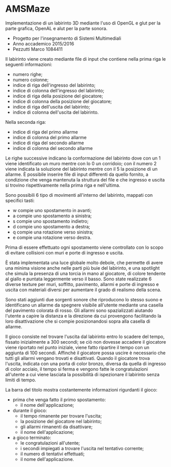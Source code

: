 # AMSMaze
Implementazione di un labirinto 3D mediante l'uso di OpenGL e glut per la parte grafica, OpenAL e alut per la parte sonora.
- Progetto per l'insegnamento di Sistemi Multimediali
- Anno accademico 2015/2016
- Pezzutti Marco 1084411

Il labirinto viene creato mediante file di input che contiene nella prima riga le seguenti informazioni:
- numero righe;
- numero colonne;
- indice di riga dell'ingresso del labirinto;
- indice di colonna dell'ingresso del labirinto;
- indice di riga della posizione del giocatore;
- indice di colonna della posizione del giocatore;
- indice di riga dell'uscita del labirinto;
- indice di colonna dell'uscita del labirinto.

Nella seconda riga:
- indice di riga del primo allarme
- indice di colonna del primo allarme
- indice di riga del secondo allarme
- indice di colonna del secondo allarme

Le righe successive indicano la conformazione del labirinto dove con un 1 viene identificato un muro mentre con lo 0 un corridoio; con il numero 2 viene indicata la soluzione del labirinto mentre con il 5 la posizione di un allarme.
È possibile inserire file di input differenti da quello fornito, a condizione che venga mantenuta la struttura del file e che ingresso e uscita si trovino rispettivamente nella prima riga e nell'ultima.

Sono possibili 6 tipo di movimenti all'interno del labirinto, mappati con specifici tasti:
- w compie uno spostamento in avanti;
- a compie uno spostamento a sinistra;
- s compie uno spostamento indietro;
- d  compie uno spostamento a destra;
- q compie una rotazione verso sinistra;
- e compie una rotazione verso destra.

Prima di essere effettuato ogni spostamento viene controllato con lo scopo di evitare collisioni con muri e porte di ingresso e uscita.

È stata implementata una luce globale molto debole, che permette di avere una minima visione anche nelle parti più buie del labirinto, e una spotlight che simula la presenza di una torcia in mano al giocatore, di colore tendente al giallo e puntata leggermente verso il basso.
Sono state realizzate 6 diverse texture per muri, soffitto, pavimento, allarmi e porte di ingresso e uscita con materiali diversi per aumentare il grado di realismo della scena.

Sono stati aggiunti due sorgenti sonore che riproducono lo stesso suono e identificano un allarme da spegnere visibile all'utente mediante una casella del pavimento colorata di rosso.
Gli allarmi sono spazializzati aiutando l'utente a capire la distanza e la direzione da cui provengono facilitando la loro disattivazione che si compie posizionandosi sopra alla casella di allarme.

Il gioco consiste nel trovare l'uscita dal labirinto entro lo scadere del tempo, fissato inizialmente a 300 secondi; se ciò non dovesse accadere il giocatore viene riportato nel punto iniziale, viene fatto ripartire il tempo con un aggiunta di 100 secondi.
Affinché il giocatore possa uscire è necessario che tutti gli allarmi vengano trovati e disattivati.
Quando il giocatore trova l'uscita, indicata con una porta di color bronzo, diversa da quella di ingresso di color acciaio, il tempo si ferma e vengono fatte le congratulazioni all'utente a cui viene lasciata la possibilità di ispezionare il labirinto senza limiti di tempo.

La barra del titolo mostra costantemente informazioni rigurdanti il gioco:
- prima che venga fatto il primo spostamento:
  - il nome dell'applicazione;
- durante il gioco:
  - il tempo rimanente per trovare l'uscita;
  - la posizione del giocatore nel labirinto;
  - gli allarmi rimanenti da disattivare;
  - il nome dell'applicazione;
- a gioco terminato:
  - le congratulazioni all'utente;
  - i secondi impiegati a trovare l'uscita nel tentativo corrente;
  - il numero di tentativi effettuati;
  - il nome dell'applicazione.
